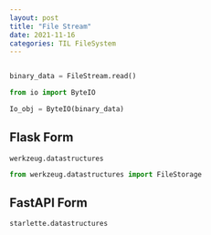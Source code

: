 ```yaml
---
layout: post
title: "File Stream"
date: 2021-11-16
categories: TIL FileSystem
---
```


```python

binary_data = FileStream.read()

from io import ByteIO

Io_obj = ByteIO(binary_data)

```

## Flask Form
`werkzeug.datastructures`

```python
from werkzeug.datastructures import FileStorage
```

## FastAPI Form
`starlette.datastructures`

